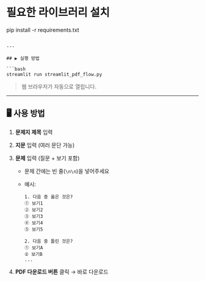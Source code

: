 # 필요한 라이브러리 설치

pip install -r requirements.txt

````

---

## ▶️ 실행 방법

```bash
streamlit run streamlit_pdf_flow.py
````

> 웹 브라우저가 자동으로 열립니다.

---

## 🖥️ 사용 방법

1. **문제지 제목** 입력
2. **지문** 입력 (여러 문단 가능)
3. **문제** 입력 (질문 + 보기 포함)

   - 문제 간에는 빈 줄(`\n\n`)을 넣어주세요
   - 예시:

     ```
     1. 다음 중 옳은 것은?
     ① 보기1
     ② 보기2
     ③ 보기3
     ④ 보기4
     ⑤ 보기5

     2. 다음 중 틀린 것은?
     ① 보기A
     ② 보기B
     ...
     ```

4. **PDF 다운로드 버튼** 클릭 → 바로 다운로드
